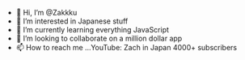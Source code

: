 - 👋 Hi, I’m @Zakkku
- 👀 I’m interested in Japanese stuff
- 🌱 I’m currently learning everything JavaScript
- 💞️ I’m looking to collaborate on a million dollar app
- 📫 How to reach me ...YouTube: Zach in Japan 4000+ subscribers

<!---
Zakkku/Zakkku is a ✨ special ✨ repository because its `README.md` (this file) appears on your GitHub profile.
You can click the Preview link to take a look at your changes.
--->
